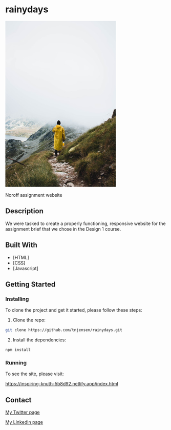 # rainydays

![image](/images/pexels-vlad-bagacian-2819546_resized.jpg)

Noroff assignment website

## Description

We were tasked to create a properly functioning, responsive website for the assignment brief that we chose in the Design 1 course.

## Built With

- [HTML]
- [CSS]
- [Javascript]

## Getting Started

### Installing

To clone the project and get it started, please follow these steps:

1. Clone the repo:

```bash
git clone https://github.com/tnjensen/rainydays.git
```

2. Install the dependencies:

```
npm install
```

### Running

To see the site, please visit:

https://inspiring-knuth-5b8d92.netlify.app/index.html 

## Contact

[My Twitter page](https://twitter.com/ThomasNJensen1)

[My LinkedIn page](https://www.linkedin.com/in/tnjensen09/)

